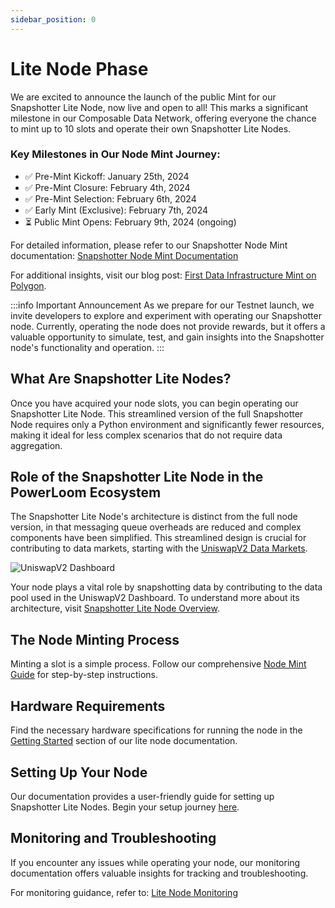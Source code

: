 ```yaml
---
sidebar_position: 0
---
```


# Lite Node Phase

We are excited to announce the launch of the public Mint for our Snapshotter Lite Node, now live and open to all! This marks a significant milestone in our Composable Data Network, offering everyone the chance to mint up to 10 slots and operate their own Snapshotter Lite Nodes.

### Key Milestones in Our Node Mint Journey:
- ✅ Pre-Mint Kickoff: January 25th, 2024
- ✅ Pre-Mint Closure: February 4th, 2024
- ✅ Pre-Mint Selection: February 6th, 2024
- ✅ Early Mint (Exclusive): February 7th, 2024 
- ⏳ Public Mint Opens: February 9th, 2024 (ongoing)


For detailed information, please refer to our Snapshotter Node Mint documentation: [Snapshotter Node Mint Documentation](https://powerloom.network/mint-docs/)

For additional insights, visit our blog post: [First Data Infrastructure Mint on Polygon](https://blog.powerloom.io/first-data-infrastructure-mint-on-polygon-launching-over-10-000-data-nodes/).

:::info Important Announcement
 As we prepare for our Testnet launch, we invite developers to explore and experiment with operating our Snapshotter node. Currently, operating the node does not provide rewards, but it offers a valuable opportunity to simulate, test, and gain insights into the Snapshotter node's functionality and operation.
:::

## What Are Snapshotter Lite Nodes?

Once you have acquired your node slots, you can begin operating our Snapshotter Lite Node. This streamlined version of the full Snapshotter Node requires only a Python environment and significantly fewer resources, making it ideal for less complex scenarios that do not require data aggregation.

## Role of the Snapshotter Lite Node in the PowerLoom Ecosystem
The Snapshotter Lite Node's architecture is distinct from the full node version, in that messaging queue overheads are reduced and complex components have been simplified. This streamlined design is crucial for contributing to data markets, starting with the [UniswapV2 Data Markets](https://uniswapv2.powerloom.io).

![UniswapV2 Dashboard](/images/uniswapv2-dashboard1.png)

Your node plays a vital role by snapshotting data by contributing to the data pool used in the UniswapV2 Dashboard. To understand more about its architecture, visit [Snapshotter Lite Node Overview](https://github.com/PowerLoom/snapshotter-lite?tab=readme-ov-file#overview).

## The Node Minting Process

Minting a slot is a simple process. Follow our comprehensive [Node Mint Guide](https://www.notion.so/Node-Slot-NFT-Mints-1a5e4f4de0164a1e877e233ea61fbd1f?pvs=21) for step-by-step instructions.

## Hardware Requirements

Find the necessary hardware specifications for running the node in the [Getting Started](../build-with-powerloom/snapshotter-node/lite-node/getting-started/#hardware-requirements) section of our lite node documentation.

## Setting Up Your Node

Our documentation provides a user-friendly guide for setting up Snapshotter Lite Nodes. Begin your setup journey [here](../build-with-powerloom/snapshotter-node/lite-node/getting-started/).

## Monitoring and Troubleshooting

If you encounter any issues while operating your node, our monitoring documentation offers valuable insights for tracking and troubleshooting.

For monitoring guidance, refer to: [Lite Node Monitoring](../build-with-powerloom/snapshotter-node/lite-node/monitoring.md)